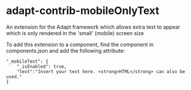 adapt-contrib-mobileOnlyText
============================

An extension for the Adapt framework which allows extra text to appear which is only rendered in the 'small' (mobile) screen size

To add this extension to a component, find the component in components.json and add the following attribute:

```
"_mobileText": {
    "_isEnabled": true,
    "text":"Insert your text here. <strong>HTML</strong> can also be used."
}
```
